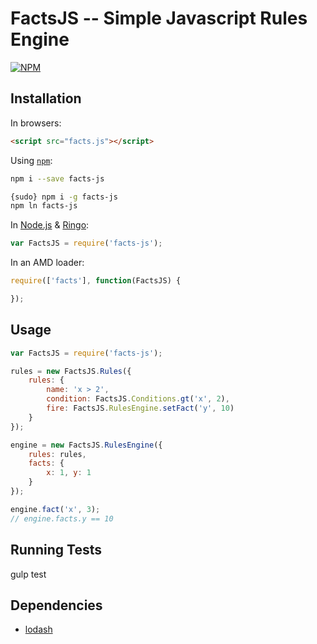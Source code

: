 # FactsJS -- Simple Javascript Rules Engine

[![NPM](https://nodei.co/npm/facts-js.png)](https://nodei.co/npm/facts-js/)

## Installation

In browsers:

```html
<script src="facts.js"></script>
```

Using [`npm`](http://npmjs.org/):

```bash
npm i --save facts-js

{sudo} npm i -g facts-js
npm ln facts-js
```

In [Node.js](http://nodejs.org/) & [Ringo](http://ringojs.org/):

```js
var FactsJS = require('facts-js');
```

In an AMD loader:

```js
require(['facts'], function(FactsJS) {

});
```

## Usage

```js
var FactsJS = require('facts-js');

rules = new FactsJS.Rules({
    rules: {
        name: 'x > 2',
        condition: FactsJS.Conditions.gt('x', 2),
        fire: FactsJS.RulesEngine.setFact('y', 10)
    }
});

engine = new FactsJS.RulesEngine({
    rules: rules,
    facts: {
        x: 1, y: 1
    }
});

engine.fact('x', 3);
// engine.facts.y == 10
```

## Running Tests

gulp test


## Dependencies

* [lodash](http://lodash.com/)
